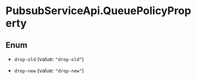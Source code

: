 # PubsubServiceApi.QueuePolicyProperty

## Enum


* `drop-old` (value: `"drop-old"`)

* `drop-new` (value: `"drop-new"`)


